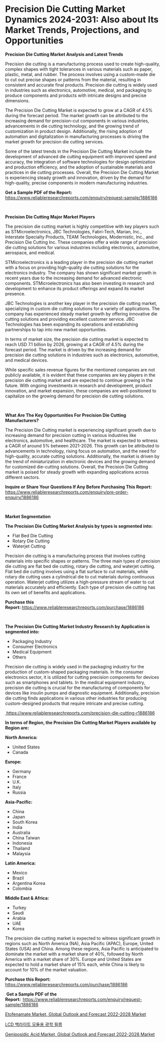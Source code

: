 <p><h1>Precision Die Cutting Market Dynamics 2024-2031: Also about Its Market Trends, Projections, and Opportunities</h1></p><p><strong>Precision Die Cutting Market Analysis and Latest Trends</strong></p>
<p><p>Precision die cutting is a manufacturing process used to create high-quality, complex shapes with tight tolerances in various materials such as paper, plastic, metal, and rubber. The process involves using a custom-made die to cut out precise shapes or patterns from the material, resulting in consistent and accurate final products. Precision die cutting is widely used in industries such as electronics, automotive, medical, and packaging to produce components and products with intricate designs and precise dimensions.</p><p>The Precision Die Cutting Market is expected to grow at a CAGR of 4.5% during the forecast period. The market growth can be attributed to the increasing demand for precision-cut components in various industries, advancements in die cutting technology, and the growing trend of customization in product design. Additionally, the rising adoption of automation and digitalization in manufacturing processes is driving the market growth for precision die cutting services.</p><p>Some of the latest trends in the Precision Die Cutting Market include the development of advanced die cutting equipment with improved speed and accuracy, the integration of software technologies for design optimization and production efficiency, and the adoption of sustainable materials and practices in die cutting processes. Overall, the Precision Die Cutting Market is experiencing steady growth and innovation, driven by the demand for high-quality, precise components in modern manufacturing industries.</p></p>
<p><strong>Get a Sample PDF of the Report:&nbsp;</strong> <a href="https://www.reliableresearchreports.com/enquiry/request-sample/1886186">https://www.reliableresearchreports.com/enquiry/request-sample/1886186</a></p>
<p>&nbsp;</p>
<p><strong>Precision Die Cutting Major Market Players</strong></p>
<p><p>The precision die cutting market is highly competitive with key players such as STMicroelectronics, JBC Technologies, Fabri-Tech, Marian, Inc., Interstate Specialty Products, TEAM Technologies, Modernistic, Inc., and Precision Die Cutting Inc. These companies offer a wide range of precision die cutting solutions for various industries including electronics, automotive, aerospace, and medical.</p><p>STMicroelectronics is a leading player in the precision die cutting market with a focus on providing high-quality die cutting solutions for the electronics industry. The company has shown significant market growth in recent years due to the increasing demand for advanced electronic components. STMicroelectronics has also been investing in research and development to enhance its product offerings and expand its market presence.</p><p>JBC Technologies is another key player in the precision die cutting market, specializing in custom die cutting solutions for a variety of applications. The company has experienced steady market growth by offering innovative die cutting solutions and providing excellent customer service. JBC Technologies has been expanding its operations and establishing partnerships to tap into new market opportunities.</p><p>In terms of market size, the precision die cutting market is expected to reach USD 7.1 billion by 2026, growing at a CAGR of 4.5% during the forecast period. The market is driven by the increasing demand for precision die cutting solutions in industries such as electronics, automotive, and medical devices.</p><p>While specific sales revenue figures for the mentioned companies are not publicly available, it is evident that these companies are key players in the precision die cutting market and are expected to continue growing in the future. With ongoing investments in research and development, product innovation, and market expansion, these companies are well-positioned to capitalize on the growing demand for precision die cutting solutions.</p></p>
<p>&nbsp;</p>
<p><strong>What Are The Key Opportunities For Precision Die Cutting Manufacturers?</strong></p>
<p><p>The Precision Die Cutting market is experiencing significant growth due to increasing demand for precision cutting in various industries like electronics, automotive, and healthcare. The market is expected to witness a CAGR of around 5% between 2021-2026. This growth can be attributed to advancements in technology, rising focus on automation, and the need for high-quality, accurate cutting solutions. Additionally, the market is driven by the trend of miniaturization in electronic devices and the growing demand for customized die-cutting solutions. Overall, the Precision Die Cutting market is poised for steady growth with expanding applications across different sectors.</p></p>
<p><strong>Inquire or Share Your Questions If Any Before Purchasing This Report:</strong> <a href="https://www.reliableresearchreports.com/enquiry/pre-order-enquiry/1886186">https://www.reliableresearchreports.com/enquiry/pre-order-enquiry/1886186</a></p>
<p>&nbsp;</p>
<p><strong>Market Segmentation</strong></p>
<p><strong>The Precision Die Cutting Market Analysis by types is segmented into:</strong></p>
<p><ul><li>Flat Bed Die Cutting</li><li>Rotary Die Cutting</li><li>Waterjet Cutting</li></ul></p>
<p><p>Precision die cutting is a manufacturing process that involves cutting materials into specific shapes or patterns. The three main types of precision die cutting are flat bed die cutting, rotary die cutting, and waterjet cutting. Flat bed die cutting involves using a flat surface to cut materials, while rotary die cutting uses a cylindrical die to cut materials during continuous operation. Waterjet cutting utilizes a high-pressure stream of water to cut materials accurately and efficiently. Each type of precision die cutting has its own set of benefits and applications.</p></p>
<p><strong>Purchase this Report:&nbsp;</strong><a href="https://www.reliableresearchreports.com/purchase/1886186">https://www.reliableresearchreports.com/purchase/1886186</a></p>
<p>&nbsp;</p>
<p><strong>The Precision Die Cutting Market Industry Research by Application is segmented into:</strong></p>
<p><ul><li>Packaging Industry</li><li>Consumer Electronics</li><li>Medical Equipment</li><li>Others</li></ul></p>
<p><p>Precision die cutting is widely used in the packaging industry for the production of custom-shaped packaging materials. In the consumer electronics sector, it is utilized for cutting precision components for devices such as smartphones and tablets. In the medical equipment industry, precision die cutting is crucial for the manufacturing of components for devices like insulin pumps and diagnostic equipment. Additionally, precision die cutting finds applications in various other industries for producing custom-designed products that require intricate and precise cutting.</p></p>
<p><a href="https://www.reliableresearchreports.com/precision-die-cutting-r1886186">&nbsp;https://www.reliableresearchreports.com/precision-die-cutting-r1886186</a></p>
<p><strong>In terms of Region, the Precision Die Cutting Market Players available by Region are:</strong></p>
<p>
    <p> <strong> North America: </strong>
        <ul>
            <li>United States</li>
            <li>Canada</li>
        </ul>
        </p> 
    <p> <strong> Europe: </strong>
        <ul>
            <li>Germany</li>
            <li>France</li>
            <li>U.K.</li>
            <li>Italy</li>
            <li>Russia</li>
        </ul>
        </p> 
    <p> <strong> Asia-Pacific: </strong>
        <ul>
            <li>China</li>
            <li>Japan</li>
            <li>South Korea</li>
            <li>India</li>
            <li>Australia</li>
            <li>China Taiwan</li>
            <li>Indonesia</li>
            <li>Thailand</li>
            <li>Malaysia</li>
        </ul>
        </p> 
    <p> <strong> Latin America: </strong>
        <ul>
            <li>Mexico</li>
            <li>Brazil</li>
            <li>Argentina Korea</li>
            <li>Colombia</li>
        </ul>
        </p> 
    <p> <strong> Middle East & Africa: </strong>
        <ul>
            <li>Turkey</li>
            <li>Saudi</li>
            <li>Arabia</li>
            <li>UAE</li>
            <li>Korea</li>
        </ul>
    </p>
    </p>
<p><p>The precision die cutting market is expected to witness significant growth in regions such as North America (NA), Asia Pacific (APAC), Europe, United States (USA) and China. Among these regions, Asia Pacific is anticipated to dominate the market with a market share of 40%, followed by North America with a market share of 30%. Europe and United States are expected to hold a market share of 15% each, while China is likely to account for 10% of the market valuation.</p></p>
<p><strong>Purchase this Report: </strong><a href="https://www.reliableresearchreports.com/purchase/1886186">https://www.reliableresearchreports.com/purchase/1886186</a></p>
<p>&nbsp;<strong>Get a Sample PDF of the Report:&nbsp;&nbsp;</strong><a href="https://www.reliableresearchreports.com/enquiry/request-sample/1886186">https://www.reliableresearchreports.com/enquiry/request-sample/1886186</a></p>
<p><strong></strong></p>
<p><p><a href="https://www.linkedin.com/pulse/etofenamate-market-global-outlook-forecast-2022-2028--do5qe?trackingId=NIFkTTCVv9fy8kUORCadJw%3D%3D">Etofenamate Market, Global Outlook and Forecast 2022-2028 Market</a></p><p><a href="https://github.com/hxzi07639916/Market-Research-Report-List-2/blob/main/6499101172924.md">LCD 백라이트 모듈용 광학 필름</a></p><p><a href="https://www.linkedin.com/pulse/strategic-insights-global-geniposidic-acid-market-outlook-sqkwe?trackingId=ovznoQEpl8I%2FkgWRgx1X%2FQ%3D%3D">Geniposidic Acid Market, Global Outlook and Forecast 2022-2028 Market</a></p></p>